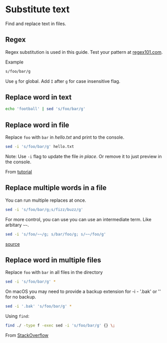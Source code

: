# Substitute text

Find and replace text in files.

## Regex

Regex substitution is used in this guide. Test your pattern at [regex101.com](https://regex101.com/).

Example

```sh
s/foo/bar/g
```

Use `g` for global. Add `I` after `g` for case insensitive flag.

## Replace word in text

```sh
echo 'football' | sed 's/foo/bar/g'
```

## Replace word in file

Replace `foo` with `bar` in _hello.txt_ and print to the console.

```sh
sed -i 's/foo/bar/g' hello.txt
```

Note: Use `-i` flag to update the file _in place_. Or remove it to just preview in the console.

From [tutorial](https://www.cyberciti.biz/faq/how-to-use-sed-to-find-and-replace-text-in-files-in-linux-unix-shell/)


## Replace multiple words in a file

You can run multiple replaces at once.

```sh
sed -i 's/foo/bar/g;s/fizz/buzz/g'
```

For more control, you can use you can use an intermediate term. Like arbitary `~~`.

```sh
sed -i 's/foo/~~/g; s/bar/foo/g; s/~~/foo/g'
```

[source](https://stackoverflow.com/questions/26568952/how-to-replace-multiple-patterns-at-once-with-sed)


## Replace word in multiple files

Replace `foo` with `bar` in all files in the directory

```sh
sed -i 's/foo/bar/g' *
```

On macOS you may need to provide a backup extension for -i - '.bak' or '' for no backup.

```sh
sed -i '.bak' 's/foo/bar/g' *
```

Using `find`:

```sh
find ./ -type f -exec sed -i 's/foo/bar/g' {} \;
```


From [StackOverflow](https://stackoverflow.com/questions/11392478/how-to-replace-a-string-in-multiple-files-in-linux-command-line)
